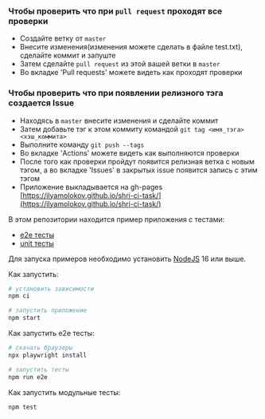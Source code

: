 ### Чтобы проверить что при `pull request` проходят все проверки

- Создайте ветку от `master`
- Внесите изменения(изменения можете сделать в файле test.txt), сделайте коммит и запуште
- Затем сделайте `pull request` из этой вашей ветки в `master`
- Во вкладке 'Pull requests' можете видеть как проходят проверки

### Чтобы проверить что при появлении релизного тэга создается Issue

- Находясь в `master` внесите изменения и сделайте коммит 
- Затем добавьте тэг к этом коммиту командой `git tag <имя_тэга> <хэш_коммита>`
- Выполните команду `git push --tags`
- Во вкладке 'Actions' можете видеть как выполняются проверки
- После того как проверки пройдут появится релизная ветка с новым тэгом, а во вкладке 'Issues' в закрытых issue появится запись с этим тэгом
- Приложение выкладывается на gh-pages [https://ilyamolokov.github.io/shri-ci-task/](https://ilyamolokov.github.io/shri-ci-task/)

В этом репозитории находится пример приложения с тестами:

- [e2e тесты](e2e/example.spec.ts)
- [unit тесты](src/example.test.tsx)

Для запуска примеров необходимо установить [NodeJS](https://nodejs.org/en/download/) 16 или выше.

Как запустить:

```sh
# установить зависимости
npm ci

# запустить приложение
npm start
```

Как запустить e2e тесты:

```sh
# скачать браузеры
npx playwright install

# запустить тесты
npm run e2e
```

Как запустить модульные тесты:

```sh
npm test
```
